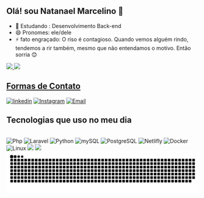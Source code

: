 
## Olá! sou Natanael Marcelino 🐘
- 🌱 Estudando : Desenvolvimento Back-end
- 😄 Pronomes: ele/dele
- ⚡ fato engraçado: O riso é contagioso. Quando vemos alguém rindo, tendemos a rir também, mesmo que não entendamos o motivo.
     Então sorria 😊

<div>
<a href="https://github.com/NatanBack77">
<img height="180em" src="https://github-readme-stats.vercel.app/api?username=NatanBack77&show_icons=true&theme=tokyonight">
<img height="180em" src="https://github-readme-stats.vercel.app/api/top-langs/?username=NatanBack77&layout=compact&show_icons=true&theme=tokyonight">
</div>

<h2>Formas de Contato</h2>
  
[![linkedin](https://img.shields.io/badge/LinkedIn-0077B5?style=for-the-badge&logo=linkedin&logoColor=white)](https://www.linkedin.com/in/natanael-marcelino-78487b291/)
[![Instagram](https://img.shields.io/badge/Instagram-E4405F?style=for-the-badge&logo=instagram&logoColor=white)]()
[![Email](https://img.shields.io/badge/Gmail-D14836?style=for-the-badge&logo=gmail&logoColor=white)](natan.devback@gmail.com)
  

<h2>Tecnologias que uso no meu dia </h2>
<div style="display: inline_block"><br/>
<image aligh="center" alt="Php" src="https://img.shields.io/badge/PHP-777BB4?style=for-the-badge&logo=php&logoColor=white"/>
 <image aligh="center" alt="Laravel" src="https://img.shields.io/badge/Laravel-FF2D20?style=for-the-badge&logo=laravel&logoColor=white"/>
<image aligh="center" alt="Python" src="https://img.shields.io/badge/Python-14354C?style=for-the-badge&logo=python&logoColor=white"/>
<image aligh="center" alt="mySQL" src="https://img.shields.io/badge/MySQL-00000F?style=for-the-badge&logo=mysql&logoColor=white"/>
<image aligh="center" alt="PostgreSQL" src="https://img.shields.io/badge/PostgreSQL-316192?style=for-the-badge&logo=postgresql&logoColor=white"/>
<image aligh="center" alt="Netlifly" src="https://img.shields.io/badge/Netlify-00C7B7?style=for-the-badge&logo=netlify&logoColor=white"/>
<image aligh="center" alt="Docker" src="https://img.shields.io/badge/docker-%230db7ed.svg?style=for-the-badge&logo=docker&logoColor=white"/>
<image aligh="center" alt="Linux" src="https://img.shields.io/badge/Linux-FCC624?style=for-the-badge&logo=linux&logoColor=black"/> 
<img src="https://github.com/NatanBack77/NatanBack77/blob/output/github-contribution-grid-snake.svg"/>
 <img src="https://github.com/Platane/snk/raw/output/github-contribution-grid-snake.gif) or [svg](https://github.com/Platane/snk/raw/output/github-contribution-grid-snake.svg image."


<picture>
  <source
    media="(prefers-color-scheme: dark)"
    srcset="https://raw.githubusercontent.com/platane/snk/output/github-contribution-grid-snake-dark.svg"
  />
  <source
    media="(prefers-color-scheme: light)"
    srcset="https://raw.githubusercontent.com/platane/snk/output/github-contribution-grid-snake.svg"
  />
  <img
    alt="github contribution grid snake animation"
    src="https://raw.githubusercontent.com/platane/snk/output/github-contribution-grid-snake.svg"
  />
</picture>


</div>
